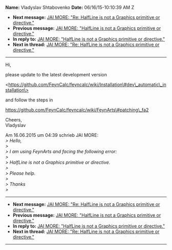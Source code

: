 **Name:** Vladyslav Shtabovenko
**Date:** 06/16/15-10:10:39 AM Z

  - **Next message:** [JAI MORE: "Re: HalfLine is not a Graphics
    primitive or directive."](0922.html)
  - **Previous message:** [JAI MORE: "HalfLine is not a Graphics
    primitive or directive."](0920.html)
  - **In reply to:** [JAI MORE: "HalfLine is not a Graphics primitive or
    directive."](0920.html)
  - **Next in thread:** [JAI MORE: "Re: HalfLine is not a Graphics
    primitive or directive."](0922.html)

-----

Hi,  

please update to the latest development version  

\<https://github.com/FeynCalc/feyncalc/wiki/Installation\#dev\_automatic\_installation\>  

and follow the steps in  

https://github.com/FeynCalc/feyncalc/wiki/FeynArts\#patching\_fa2  

Cheers,  
Vladyslav  

Am 16.06.2015 um 04:39 schrieb JAI MORE:  
*\> Hello,*  
*\>*  
*\> I am using FeynArts and facing the following error:*  
*\>*  
*\> HalfLine is not a Graphics primitive or directive.*  
*\>*  
*\> Please help.*  
*\>*  
*\> Thanks*  
*\>*  

-----

  - **Next message:** [JAI MORE: "Re: HalfLine is not a Graphics
    primitive or directive."](0922.html)
  - **Previous message:** [JAI MORE: "HalfLine is not a Graphics
    primitive or directive."](0920.html)
  - **In reply to:** [JAI MORE: "HalfLine is not a Graphics primitive or
    directive."](0920.html)
  - **Next in thread:** [JAI MORE: "Re: HalfLine is not a Graphics
    primitive or directive."](0922.html)

-----

